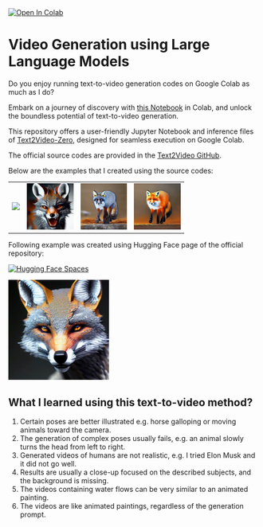 <a target="_blank" href="https://colab.research.google.com/github/nimamasoumi/LLM-Video-Gen/blob/main/llm-video-gen.ipynb">
  <img src="https://colab.research.google.com/assets/colab-badge.svg" alt="Open In Colab"/>
</a>

# Video Generation using Large Language Models
Do you enjoy running text-to-video generation codes on Google Colab as much as I do? 

Embark on a journey of discovery with [this Notebook](https://github.com/nimamasoumi/LLM-Video-Gen/blob/main/llm-video-gen.ipynb) in Colab, and unlock the boundless potential of text-to-video generation.

This repository offers a user-friendly Jupyter Notebook and inference files of [Text2Video-Zero](https://arxiv.org/abs/2303.13439), designed for seamless execution on Google Colab.

The official source codes are provided in the [Text2Video GitHub](https://github.com/Picsart-AI-Research/Text2Video-Zero). 

Below are the examples that I created using the source codes:

<table class="center" style="width:70%; height:70%">
<tr>
  <td><img src="examples/gif/text2video_A_gray-brown_fox_roaring_and_turning_head.gif" raw=true></td>
  <td><img src="examples/gif/text2video_A_gray_fox_roaring.gif" raw=true></td>
  <td><img src="examples/gif/text2video_depth_control_oil painting roaring gray fox, a high-quality, detailed, and professional photo.gif" raw=true></td>
  <td><img src="examples/gif/text2video_edge_guidance_oil painting of a fox, a high-quality, detailed, and professional photo.gif" raw=true></td>
</tr>
</table>

Following example was created using Hugging Face page of the official repository:

[![Hugging Face Spaces](https://img.shields.io/badge/%F0%9F%A4%97%20Hugging%20Face-Spaces-blue)](https://huggingface.co/spaces/PAIR/Text2Video-Zero)

<p>
<img src="examples/gif/text2video_HuggingFace.gif" raw=true style="width:40%; height:40%">
</p>

## What I learned using this text-to-video method?
<ol>
<li>Certain poses are better illustrated e.g. horse galloping or moving animals toward the camera.</li>
<li>The generation of complex poses usually fails, e.g. an animal slowly turns the head from left to right.</li>
<li>Generated videos of humans are not realistic, e.g. I tried Elon Musk and it did not go well. </li>
<li>Results are usually a close-up focused on the described subjects, and the background is missing. </li>
<li>The videos containing water flows can be very similar to an animated painting.</li>
<li>The videos are like animated paintings, regardless of the generation prompt. </li>
</ol>

